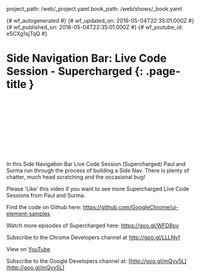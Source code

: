 project_path: /web/_project.yaml
book_path: /web/shows/_book.yaml

{# wf_autogenerated #}
{# wf_updated_on: 2016-05-04T22:35:01.000Z #}
{# wf_published_on: 2016-05-04T22:35:01.000Z #}
{# wf_youtube_id: e5CXg1sjTqQ #}

# Side Navigation Bar: Live Code Session - Supercharged {: .page-title }


<div class="video-wrapper">
  <iframe class="devsite-embedded-youtube-video" data-video-id="e5CXg1sjTqQ"
          data-autohide="1" data-showinfo="0" frameborder="0" allowfullscreen>
  </iframe>
</div>

In this Side Navigation Bar Live Code Session (Supercharged) Paul and Surma run through the process of building a Side Nav. There is plenty of chatter, much head scratching and the occasional bug! 

Please &#x27;Like&#x27; this video if you want to see more Supercharged Live Code Sessions from Paul and Surma. 

Find the code on Github here: https://github.com/GoogleChrome/ui-element-samples

Watch more episodes of Supercharged here: https://goo.gl/WFD8py

Subscribe to the Chrome Developers channel at http://goo.gl/LLLNvf

View on [YouTube](https://youtu.be/e5CXg1sjTqQ)

Subscribe to the Google Developers channel at: [http://goo.gl/mQyv5L](http://goo.gl/mQyv5L)
